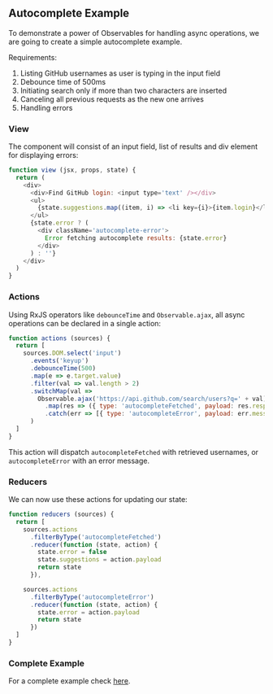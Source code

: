 ## Autocomplete Example
To demonstrate a power of Observables for handling async operations, 
we are going to create a simple autocomplete example.

Requirements:
1. Listing GitHub usernames as user is typing in the input field
1. Debounce time of 500ms
1. Initiating search only if more than two characters are inserted
1. Canceling all previous requests as the new one arrives
1. Handling errors

### View
The component will consist of an input field, 
list of results and div element for displaying errors:

```javascript
function view (jsx, props, state) {
  return (
    <div>
      <div>Find GitHub login: <input type='text' /></div>
      <ul>
        {state.suggestions.map((item, i) => <li key={i}>{item.login}</li>)}
      </ul>
      {state.error ? (
        <div className='autocomplete-error'>
          Error fetching autocomplete results: {state.error}
        </div>
      ) : ''}
    </div>
  )
}
```

### Actions
Using RxJS operators like `debounceTime` and `Observable.ajax`, 
all async operations can be declared in a single action:

```javascript
function actions (sources) {
  return [
    sources.DOM.select('input')
      .events('keyup')
      .debounceTime(500)
      .map(e => e.target.value)
      .filter(val => val.length > 2)
      .switchMap(val =>
        Observable.ajax('https://api.github.com/search/users?q=' + val)
          .map(res => ({ type: 'autocompleteFetched', payload: res.response.items.slice(0, 10) }))
          .catch(err => [{ type: 'autocompleteError', payload: err.message }])
      )
  ]
}
```
This action will dispatch `autocompleteFetched` with retrieved usernames, or `autocompleteError` with an error message. 

### Reducers
We can now use these actions for updating our state: 

```javascript
function reducers (sources) {
  return [
    sources.actions
      .filterByType('autocompleteFetched')
      .reducer(function (state, action) {
        state.error = false
        state.suggestions = action.payload
        return state
      }),

    sources.actions
      .filterByType('autocompleteError')
      .reducer(function (state, action) {
        state.error = action.payload
        return state
      })
  ]
}
```

### Complete Example
For a complete example check [here](https://github.com/recyclejs/recycle/tree/master/examples/Autocomplete).